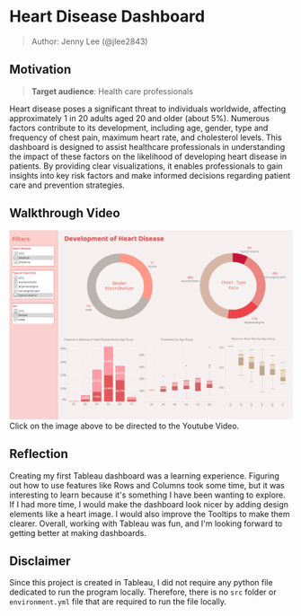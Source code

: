 # Heart Disease Dashboard

> Author: Jenny Lee (@jlee2843)

## Motivation
> **Target audience**: Health care professionals 

Heart disease poses a significant threat to individuals worldwide, affecting approximately 1 in 20 adults aged 20 and older (about 5%). Numerous factors contribute to its development, including age, gender, type and frequency of chest pain, maximum heart rate, and cholesterol levels. This dashboard is designed to assist healthcare professionals in understanding the impact of these factors on the likelihood of developing heart disease in patients. By providing clear visualizations, it enables professionals to gain insights into key risk factors and make informed decisions regarding patient care and prevention strategies.

## Walkthrough Video
[![IMAGE ALT TEXT HERE](img/dashboard_screenshot.png)](https://www.youtube.com/watch?v=AZq804Km9jk)
Click on the image above to be directed to the Youtube Video.

## Reflection
Creating my first Tableau dashboard was a learning experience. Figuring out how to use features like Rows and Columns took some time, but it was interesting to learn because it's something I have been wanting to explore. If I had more time, I would make the dashboard look nicer by adding design elements like a heart image. I would also improve the Tooltips to make them clearer. Overall, working with Tableau was fun, and I'm looking forward to getting better at making dashboards.

## Disclaimer
Since this project is created in Tableau, I did not require any python file dedicated to run the program locally. Therefore, there is no `src` folder or `environment.yml` file that are required to run the file locally. 
